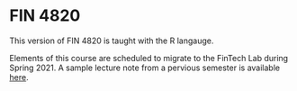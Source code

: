# FIN 4820

This version of FIN 4820 is taught with the R langauge.

Elements of this course are scheduled to migrate to the FinTech Lab during Spring 2021.  A sample lecture note from a pervious semester is available [here](https://rpubs.com/dimuthu999/nutsandbolts).
